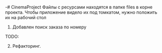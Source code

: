 -# CinemaProject
Файлы с ресурсами находятся в папке files в корне проекта. Чтобы
приложение видело их под томкатом, нужно положить их на рабочий стол
1. Добавлен поиск заказа по номеру


TODO:

2. Рефакторинг.



 